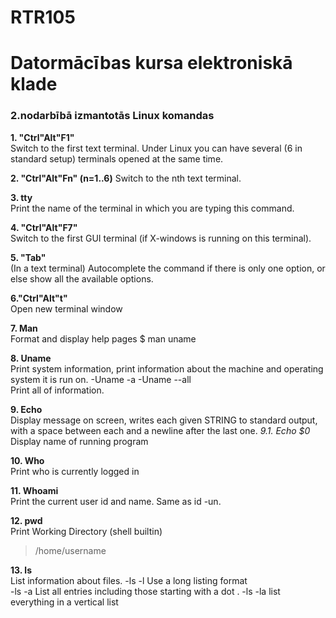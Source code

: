 # RTR105  
# Datormācības kursa elektroniskā klade  
### 2.nodarbībā izmantotās Linux komandas



**1. "Ctrl"Alt"F1"**   
Switch to the first text terminal. Under Linux you can have several (6 in standard setup) terminals opened at the same time.
  
**2. "Ctrl"Alt"Fn" (n=1..6)** 
Switch to the nth text terminal.
  
**3. tty**  
Print the name of the terminal in which you are typing this command.

**4. "Ctrl"Alt"F7"**  
 Switch to the first GUI terminal (if X-windows is running on this terminal).
  
**5. "Tab"**  
(In a text terminal) Autocomplete the command  if there is only one option, or else show all the available options. 
  
**6."Ctrl"Alt"t"**  
Open new terminal window
  
**7. Man**  
 Format and display help pages
  $ man uname
  
**8. Uname**  
Print system information, print information about the machine and operating system it is run on.
-Uname -a 
-Uname --all  
Print all of information.

**9. Echo**   
Display message on screen, writes each given STRING to standard output, with a space between each and a newline after the last one.
*9.1. Echo $0*
Display name of running program

**10. Who**   
Print who is currently logged in

**11. Whoami**  
Print the current user id and name. Same as id -un.

**12. pwd**  
Print Working Directory (shell builtin)
> /home/username

**13. ls**  
List information about files.
-ls -l
 Use a long listing format   
-ls -a
  List all entries including those starting with a dot .
-ls -la
  list everything in a vertical list
 
 
  






